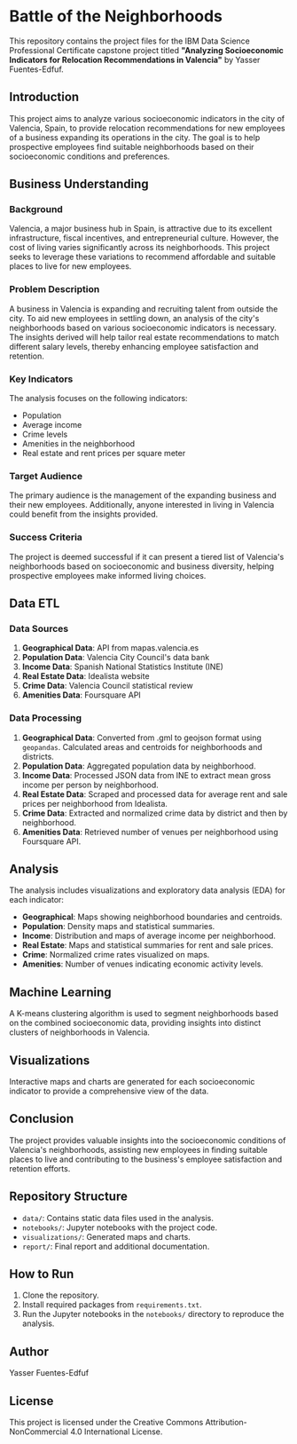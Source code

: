 # Battle of the Neighborhoods

This repository contains the project files for the IBM Data Science Professional Certificate capstone project titled **"Analyzing Socioeconomic Indicators for Relocation Recommendations in Valencia"** by Yasser Fuentes-Edfuf.

## Introduction

This project aims to analyze various socioeconomic indicators in the city of Valencia, Spain, to provide relocation recommendations for new employees of a business expanding its operations in the city. The goal is to help prospective employees find suitable neighborhoods based on their socioeconomic conditions and preferences.

## Business Understanding

### Background

Valencia, a major business hub in Spain, is attractive due to its excellent infrastructure, fiscal incentives, and entrepreneurial culture. However, the cost of living varies significantly across its neighborhoods. This project seeks to leverage these variations to recommend affordable and suitable places to live for new employees.

### Problem Description

A business in Valencia is expanding and recruiting talent from outside the city. To aid new employees in settling down, an analysis of the city's neighborhoods based on various socioeconomic indicators is necessary. The insights derived will help tailor real estate recommendations to match different salary levels, thereby enhancing employee satisfaction and retention.

### Key Indicators

The analysis focuses on the following indicators:

- Population
- Average income
- Crime levels
- Amenities in the neighborhood
- Real estate and rent prices per square meter

### Target Audience

The primary audience is the management of the expanding business and their new employees. Additionally, anyone interested in living in Valencia could benefit from the insights provided.

### Success Criteria

The project is deemed successful if it can present a tiered list of Valencia's neighborhoods based on socioeconomic and business diversity, helping prospective employees make informed living choices.

## Data ETL

### Data Sources

1. **Geographical Data**: API from mapas.valencia.es
2. **Population Data**: Valencia City Council's data bank
3. **Income Data**: Spanish National Statistics Institute (INE)
4. **Real Estate Data**: Idealista website
5. **Crime Data**: Valencia Council statistical review
6. **Amenities Data**: Foursquare API

### Data Processing

1. **Geographical Data**: Converted from .gml to geojson format using `geopandas`. Calculated areas and centroids for neighborhoods and districts.
2. **Population Data**: Aggregated population data by neighborhood.
3. **Income Data**: Processed JSON data from INE to extract mean gross income per person by neighborhood.
4. **Real Estate Data**: Scraped and processed data for average rent and sale prices per neighborhood from Idealista.
5. **Crime Data**: Extracted and normalized crime data by district and then by neighborhood.
6. **Amenities Data**: Retrieved number of venues per neighborhood using Foursquare API.

## Analysis

The analysis includes visualizations and exploratory data analysis (EDA) for each indicator:

- **Geographical**: Maps showing neighborhood boundaries and centroids.
- **Population**: Density maps and statistical summaries.
- **Income**: Distribution and maps of average income per neighborhood.
- **Real Estate**: Maps and statistical summaries for rent and sale prices.
- **Crime**: Normalized crime rates visualized on maps.
- **Amenities**: Number of venues indicating economic activity levels.

## Machine Learning

A K-means clustering algorithm is used to segment neighborhoods based on the combined socioeconomic data, providing insights into distinct clusters of neighborhoods in Valencia.

## Visualizations

Interactive maps and charts are generated for each socioeconomic indicator to provide a comprehensive view of the data.

## Conclusion

The project provides valuable insights into the socioeconomic conditions of Valencia's neighborhoods, assisting new employees in finding suitable places to live and contributing to the business's employee satisfaction and retention efforts.

## Repository Structure

- `data/`: Contains static data files used in the analysis.
- `notebooks/`: Jupyter notebooks with the project code.
- `visualizations/`: Generated maps and charts.
- `report/`: Final report and additional documentation.

## How to Run

1. Clone the repository.
2. Install required packages from `requirements.txt`.
3. Run the Jupyter notebooks in the `notebooks/` directory to reproduce the analysis.

## Author

Yasser Fuentes-Edfuf

## License

This project is licensed under the Creative Commons Attribution-NonCommercial 4.0 International License.
